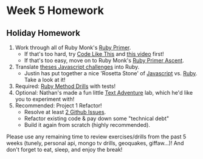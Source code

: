 # Week 5 Homework

## Holiday Homework

1. Work through all of Ruby Monk's [Ruby Primer](https://rubymonk.com).
    * If that's too hard, try [Code Like This](http://codelikethis.com/lessons/learn_to_code) and [this video](https://www.youtube.com/watch?v=Dji9ALCgfpM) first! 
    * If that's too easy, move on to Ruby Monk's [Ruby Primer Ascent](https://rubymonk.com/learning/books/4-ruby-primer-ascent).
2. Translate [theses Javascript challenges](https://github.com/sf-wdi-25/notes/blob/master/week-01-controlling-the-dom/day-03-js/dawn-functions/exercises.md) into Ruby.
    * Justin has put together a nice 'Rosetta Stone' of [Javascript](https://github.com/sf-wdi-25/notes/tree/master/week-01-controlling-the-dom/day-03-js/dawn-functions) vs. [Ruby](https://github.com/sf-wdi-25/notes/blob/break-hmwk/week-05/homework/ruby-methods.md). Take a look at it!
2. Required: [Ruby Method Drills](https://github.com/sf-wdi-25/ruby_method_drills) with tests!
3. Optional: Nathan's made a fun little [Text Adventure](https://github.com/sf-wdi-25/text_adventure) lab, which he'd like you to experiment with!
4. Recommended: Project 1 Refactor!
    * Resolve at least [2 Github Issues](https://guides.github.com/features/issues/).
    * Refactor existing code & pay down some "technical debt"
    * Build it again from scratch (highly recommended).

Please use any remaining time to review exercises/drills from the past 5 weeks (tunely, personal api, mongo tv drills, geoquakes, giffaw...)! And don't forget to eat, sleep, and enjoy the break!
